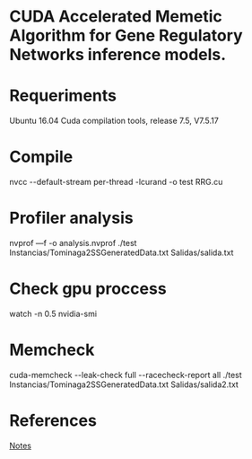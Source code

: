 # CUDA Accelerated Memetic Algorithm for Gene Regulatory Networks inference models.

# Requeriments
Ubuntu 16.04
Cuda compilation tools, release 7.5, V7.5.17

# Compile
nvcc --default-stream per-thread -lcurand -o test RRG.cu 

# Profiler analysis
nvprof —f -o analysis.nvprof ./test Instancias/Tominaga2SSGeneratedData.txt Salidas/salida.txt

# Check gpu proccess
watch -n 0.5 nvidia-smi

# Memcheck
cuda-memcheck --leak-check full --racecheck-report all ./test Instancias/Tominaga2SSGeneratedData.txt Salidas/salida2.txt

# References
[Notes](https://icl.utk.edu/~mgates3/docs/cuda.html)
